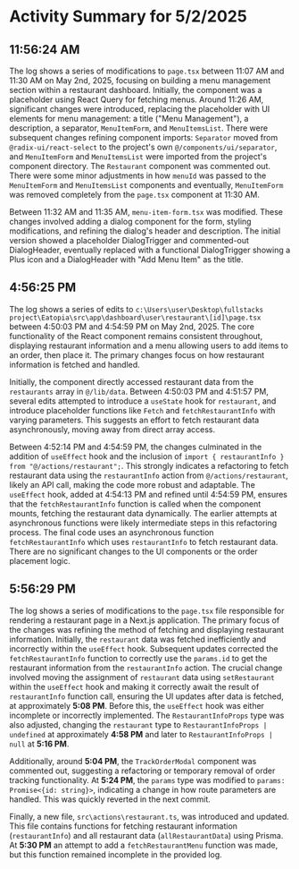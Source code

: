 # Activity Summary for 5/2/2025

## 11:56:24 AM
The log shows a series of modifications to `page.tsx`  between 11:07 AM and 11:30 AM on May 2nd, 2025, focusing on building a menu management section within a restaurant dashboard. Initially, the component was a placeholder using React Query for fetching menus.  Around 11:26 AM, significant changes were introduced, replacing the placeholder with UI elements for menu management: a title ("Menu Management"), a description, a separator,  `MenuItemForm`, and `MenuItemsList`.  There were subsequent changes refining component imports: `Separator` moved from `@radix-ui/react-select` to the project's own `@/components/ui/separator`, and `MenuItemForm` and `MenuItemsList` were imported from the project's component directory.  The `Restaurant` component was commented out.  There were some minor adjustments in how `menuId` was passed to the `MenuItemForm` and `MenuItemsList` components and eventually, `MenuItemForm` was removed completely from the `page.tsx` component at 11:30 AM.


Between 11:32 AM and 11:35 AM, `menu-item-form.tsx` was modified.  These changes involved adding a dialog component for the form, styling modifications, and refining the dialog's header and description. The initial version showed a placeholder DialogTrigger and commented-out DialogHeader, eventually replaced with a functional DialogTrigger showing a Plus icon and a DialogHeader with "Add Menu Item" as the title.


## 4:56:25 PM
The log shows a series of edits to `c:\Users\user\Desktop\fullstacks project\Eatopia\src\app\dashboard\user\restaurant\[id]\page.tsx` between 4:50:03 PM and 4:54:59 PM on May 2nd, 2025.  The core functionality of the React component remains consistent throughout, displaying restaurant information and a menu allowing users to add items to an order, then place it.  The primary changes focus on how restaurant information is fetched and handled.

Initially, the component directly accessed restaurant data from the `restaurants` array in `@/lib/data`.  Between 4:50:03 PM and 4:51:57 PM, several edits attempted to introduce a `useState` hook for `restaurant`,  and introduce placeholder functions like `Fetch` and `fetchRestaurantInfo` with varying parameters. This suggests an effort to fetch restaurant data asynchronously, moving away from direct array access.


Between 4:52:14 PM and 4:54:59 PM, the changes culminated in the addition of `useEffect` hook and  the inclusion of `import { restaurantInfo } from "@/actions/restaurant";`. This strongly indicates a refactoring to fetch restaurant data using the `restaurantInfo` action from `@/actions/restaurant`, likely an API call, making the code more robust and adaptable.  The `useEffect` hook, added at 4:54:13 PM and refined until 4:54:59 PM, ensures that the `fetchRestaurantInfo` function is called when the component mounts, fetching the restaurant data dynamically.  The earlier attempts at asynchronous functions were likely intermediate steps in this refactoring process. The final code uses an asynchronous function `fetchRestaurantInfo` which uses `restaurantInfo` to fetch restaurant data.  There are no significant changes to the UI components or the order placement logic.


## 5:56:29 PM
The log shows a series of modifications to the `page.tsx` file responsible for rendering a restaurant page in a Next.js application.  The primary focus of the changes was refining the method of fetching and displaying restaurant information.  Initially, the `restaurant` data was fetched inefficiently and  incorrectly within the `useEffect` hook.  Subsequent updates corrected the `fetchRestaurantInfo` function to correctly use the `params.id` to get the restaurant information from the `restaurantInfo` action.  The crucial change involved moving the assignment of  `restaurant` data using  `setRestaurant` within the `useEffect` hook and making it correctly await the result of `restaurantInfo` function call, ensuring the UI updates after data is fetched, at approximately **5:08 PM**.  Before this, the `useEffect` hook was either incomplete or incorrectly implemented. The  `RestaurantInfoProps` type was also adjusted, changing the `restaurant` type to `RestaurantInfoProps | undefined` at approximately **4:58 PM** and later to `RestaurantInfoProps | null` at **5:16 PM**.

Additionally,  around **5:04 PM**, the `TrackOrderModal` component was commented out, suggesting a refactoring or temporary removal of order tracking functionality.  At **5:24 PM**, the `params` type was modified to `params: Promise<{id: string}>`, indicating a change in how route parameters are handled.  This was quickly reverted in the next commit.


Finally, a new file, `src\actions\restaurant.ts`, was introduced and updated. This file contains functions for fetching restaurant information (`restaurantInfo`) and all restaurant data (`allRestaurantData`) using Prisma. At **5:30 PM** an attempt to add a `fetchRestaurantMenu` function was made, but this function remained incomplete in the provided log.
